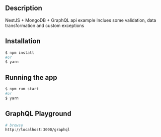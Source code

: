 ## Description

NestJS + MongoDB + GraphQL api example
Inclues some validation, data transformation and custom exceptions

## Installation

```bash
$ npm install
#or
$ yarn
```

## Running the app

```bash
$ npm run start
#or
$ yarn
```

## GraphQL Playground
```bash
# browse
http://localhost:3000/graphql
```
